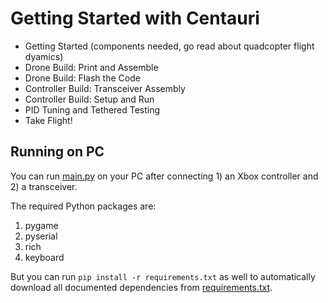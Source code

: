 # Getting Started with Centauri
- Getting Started (components needed, go read about quadcopter flight dyamics)
- Drone Build: Print and Assemble
- Drone Build: Flash the Code
- Controller Build: Transceiver Assembly
- Controller Build: Setup and Run
- PID Tuning and Tethered Testing
- Take Flight!


## Running on PC
You can run [main.py](./src/controller/PC/main.py) on your PC after connecting 1) an Xbox controller and 2) a transceiver.

The required Python packages are:
1. pygame
2. pyserial
3. rich
4. keyboard

But you can run `pip install -r requirements.txt` as well to automatically download all documented dependencies from [requirements.txt](./src/controller/PC/requirements.txt).